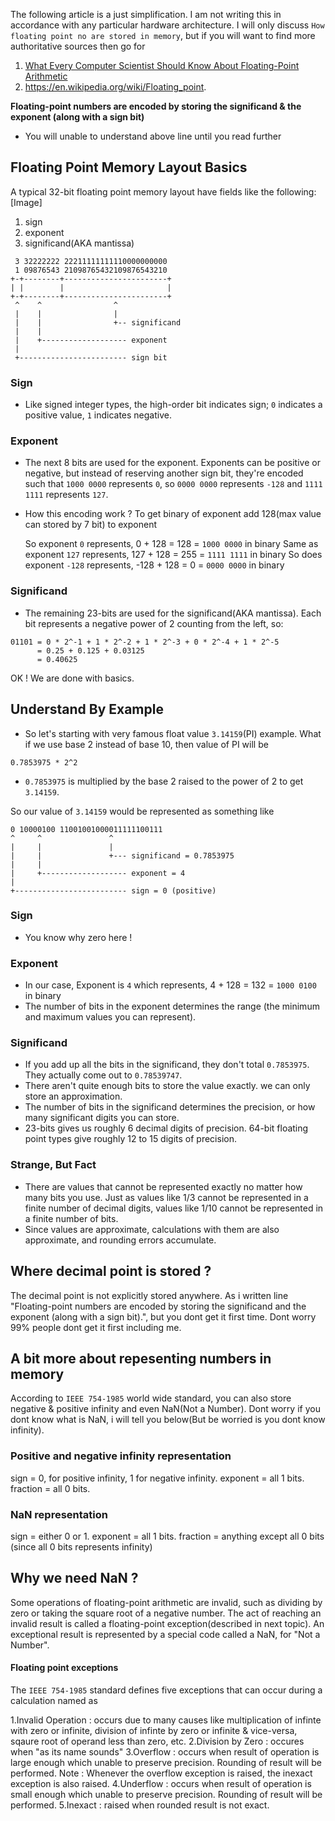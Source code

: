 The following article is a just simplification. I am not writing this in accordance with any particular hardware architecture. I will only discuss `How floating point no are stored in memory`, but if you will want to find more authoritative sources then go for

1. [What Every Computer Scientist Should Know About Floating-Point Arithmetic](http://docs.oracle.com/cd/E19957-01/806-3568/ncg_goldberg.html)
2. https://en.wikipedia.org/wiki/Floating_point.

**Floating-point numbers are encoded by storing the significand & the exponent (along with a sign bit)**

- You will unable to understand above line until you read further

## Floating Point Memory Layout Basics

A typical 32-bit floating point memory layout have fields like the following: [Image]
1. sign
2. exponent
3. significand(AKA mantissa)

```
 3 32222222 22211111111110000000000
 1 09876543 21098765432109876543210
+-+--------+-----------------------+
| |        |                       |
+-+--------+-----------------------+
 ^    ^                ^
 |    |                |
 |    |                +-- significand 
 |    |
 |    +------------------- exponent 
 |
 +------------------------ sign bit
```

### Sign
- Like signed integer types, the high-order bit indicates sign; `0` indicates a positive value, `1` indicates negative.

### Exponent
- The next 8 bits are used for the exponent. Exponents can be positive or negative, but instead of reserving another sign bit, they're encoded such that `1000 0000` represents `0`, so `0000 0000` represents `-128` and `1111 1111` represents `127`. 
- How this encoding work ?
	To get binary of exponent add 128(max value can stored by 7 bit) to exponent

	So exponent `0` represents, 0 + 128 = 128 = `1000 0000` in binary
	Same as exponent `127` represents, 127 + 128 = 255 = `1111 1111` in binary
	So does exponent `-128` represents, -128 + 128 = 0 = `0000 0000` in binary

### Significand
- The remaining 23-bits are used for the significand(AKA mantissa). Each bit represents a negative power of 2 counting from the left, so:

```
01101 = 0 * 2^-1 + 1 * 2^-2 + 1 * 2^-3 + 0 * 2^-4 + 1 * 2^-5 
      = 0.25 + 0.125 + 0.03125 
      = 0.40625
```

OK ! We are done with basics.

## Understand By Example

- So let's starting with very famous float value `3.14159`(PI) example. What if we use base 2 instead of base 10, then value of PI will be

`0.7853975 * 2^2`

- `0.7853975` is multiplied by the base 2 raised to the power of 2 to get `3.14159`. 

So our value of `3.14159` would be represented as something like

    0 10000100 11001001000011111100111
    ^     ^               ^
    |     |               |
    |     |               +--- significand = 0.7853975
    |     |
    |     +------------------- exponent = 4
    |
    +------------------------- sign = 0 (positive)

### Sign
- You know why zero here !

### Exponent
- In our case, Exponent is `4` which represents, 4 + 128 = 132 = `1000 0100`  in binary
- The number of bits in the exponent determines the range (the minimum and maximum values you can represent). 

### Significand
- If you add up all the bits in the significand, they don't total `0.7853975`. They actually come out to `0.78539747`. 
- There aren't quite enough bits to store the value exactly. we can only store an approximation. 
- The number of bits in the significand determines the precision, or how many significant digits you can store. 
- 23-bits gives us roughly 6 decimal digits of precision. 64-bit floating point types give roughly 12 to 15 digits of precision. 


### Strange, But Fact
- There are values that cannot be represented exactly no matter how many bits you use. Just as values like 1/3 cannot be represented in a finite number of decimal digits, values like 1/10 cannot be represented in a finite number of bits. 
- Since values are approximate, calculations with them are also approximate, and rounding errors accumulate. 


## Where decimal point is stored ?

The decimal point is not explicitly stored anywhere. As i written line "Floating-point numbers are encoded by storing the significand and the exponent (along with a sign bit).", but you dont get it first time. Dont worry 99% people dont get it first including me.

## A bit more about repesenting numbers in memory

According to `IEEE 754-1985` world wide standard, you can also store negative & positive infinity and even NaN(Not a Number). Dont worry if you dont know what is NaN, i will tell you below(But be worried is you dont know infinity).
 
### Positive and negative infinity representation
sign = 0,	 for positive infinity, 1 for negative infinity.
exponent = all 1 bits.
fraction = all 0 bits. 

### NaN representation
sign = either 0 or 1.
exponent = all 1 bits.
fraction = anything except all 0 bits (since all 0 bits represents infinity)

## Why we need NaN ?

Some operations of floating-point arithmetic are invalid, such as dividing by zero or taking the square root of a negative number. The act of reaching an invalid result is called a floating-point exception(described in next topic). An exceptional result is represented by a special code called a NaN, for "Not a Number".

#### Floating point exceptions

The `IEEE 754-1985` standard defines five exceptions that can occur during a calculation named as 

1.Invalid Operation : occurs due to many causes like multiplication of infinte with zero or infinite, division of infinte by zero or infinite & vice-versa, sqaure root of operand less than zero, etc.
2.Division by Zero : occures when "as its name sounds"
3.Overflow : occurs when result of operation is large enough which unable to preserve precision. Rounding of result will be performed. Note : Whenever the overflow exception is raised, the inexact exception is also raised. 
4.Underflow : occurs when result of operation is small enough which unable to preserve precision. Rounding of result will be performed.
5.Inexact : raised when rounded result is not exact. 



